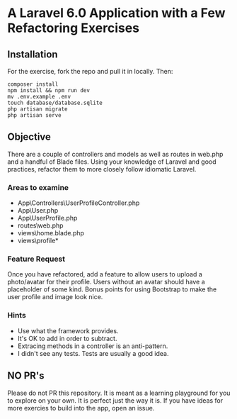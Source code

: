 # A Laravel 6.0 Application with a Few Refactoring Exercises

## Installation
For the exercise, fork the repo and pull it in locally. Then:
```
composer install
npm install && npm run dev
mv .env.example .env
touch database/database.sqlite
php artisan migrate
php artisan serve
```

## Objective
There are a couple of controllers and models as well as routes in web.php and a handful of Blade files. Using your knowledge of Laravel and good practices, refactor them to more closely follow idiomatic Laravel.

### Areas to examine
*  App\Controllers\UserProfileController.php
*  App\User.php
*  App\UserProfile.php
*  routes\web.php
*  views\home.blade.php
*  views\profile\*

### Feature Request
Once you have refactored, add a feature to allow users to upload a photo/avatar for their profile. Users without an avatar should have a placeholder of some kind. Bonus points for using Bootstrap to make the user profile and image look nice.

### Hints
*  Use what the framework provides. 
*  It's OK to add in order to subtract.
*  Extracing methods in a controller is an anti-pattern.
*  I didn't see any tests. Tests are usually a good idea.

## NO PR's
Please do not PR this repository. It is meant as a learning playground for you to explore on your own. It is perfect just the way it is. If you have ideas for more exercies to build into the app, open an issue.
